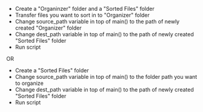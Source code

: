 - Create a "Organinzer" folder and a "Sorted Files" folder
- Transfer files you want to sort in to "Organizer" folder
- Change source_path variable in top of main() to the path of newly created "Organizer" folder
- Change dest_path variable in top of main() to the path of newly created "Sorted Files" folder
- Run script

OR

- Create a "Sorted Files" folder
- Change source_path variable in top of main() to the folder path you want to organize
- Change dest_path variable in top of main() to the path of newly created "Sorted Files" folder
- Run script
